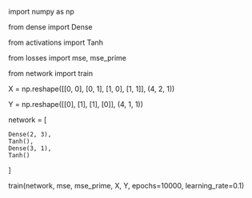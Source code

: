 import numpy as np

from dense import Dense

from activations import Tanh

from losses import mse, mse_prime

from network import train

X = np.reshape([[0, 0], [0, 1], [1, 0], [1, 1]], (4, 2, 1))

Y = np.reshape([[0], [1], [1], [0]], (4, 1, 1))

network = [

    Dense(2, 3),
    Tanh(),
    Dense(3, 1),
    Tanh()
]

train(network, mse, mse_prime, X, Y, epochs=10000, learning_rate=0.1)
